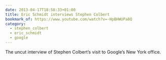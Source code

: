 ```yaml
---
date: 2013-04-17T18:58:33+01:00
title: Eric Schmidt interviews Stephen Colbert
bookmark_of: https://www.youtube.com/watch?v=-HpBHWUPa8Q
category:
  - stephen_colbert
  - eric_schmidt
  - google
---
```


The uncut interview of Stephen Colbert’s visit to Google’s New York office.
